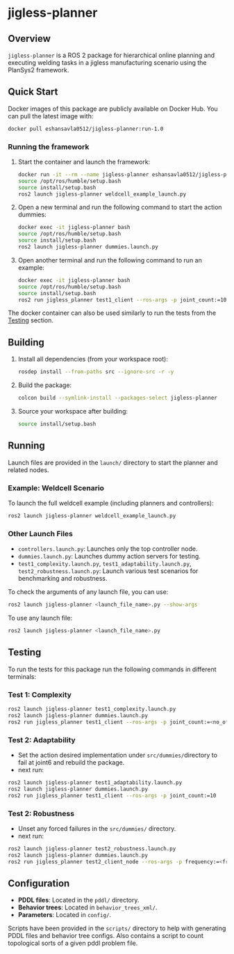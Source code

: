 # jigless-planner

## Overview

`jigless-planner` is a ROS 2 package for hierarchical online planning and executing welding tasks in a jigless manufacturing scenario using the PlanSys2 framework.

## Quick Start
Docker images of this package are publicly available on Docker Hub. You can pull the latest image with:

```sh
docker pull eshansavla0512/jigless-planner:run-1.0
```
### Running the framework

1. Start the container and launch the framework:
    ```sh
    docker run -it --rm --name jigless-planner eshansavla0512/jigless-planner:run-1.0
    source /opt/ros/humble/setup.bash
    source install/setup.bash
    ros2 launch jigless-planner weldcell_example_launch.py
    ```
2. Open a new terminal and run the following command to start the action dummies:
    ```sh
    docker exec -it jigless-planner bash
    source /opt/ros/humble/setup.bash
    source install/setup.bash
    ros2 launch jigless-planner dummies.launch.py
    ```
3. Open another terminal and run the following command to run an example:
    ```sh
    docker exec -it jigless-planner bash
    source /opt/ros/humble/setup.bash
    source install/setup.bash
    ros2 run jigless_planner test1_client --ros-args -p joint_count:=10
    ```
The docker container can also be used similarly to run the tests from the [Testing](#testing) section.
## Building

1. Install all dependencies (from your workspace root):

    ```sh
    rosdep install --from-paths src --ignore-src -r -y
    ```

2. Build the package:

    ```sh
    colcon build --symlink-install --packages-select jigless-planner
    ```

3. Source your workspace after building:

    ```sh
    source install/setup.bash
    ```

## Running

Launch files are provided in the `launch/` directory to start the planner and related nodes.

### Example: Weldcell Scenario

To launch the full weldcell example (including planners and controllers):

```sh
ros2 launch jigless-planner weldcell_example_launch.py
```

### Other Launch Files

- `controllers.launch.py`: Launches only the top controller node.
- `dummies.launch.py`: Launches dummy action servers for testing.
- `test1_complexity.launch.py`, `test1_adaptability.launch.py`, `test2_robustness.launch.py`: Launch various test scenarios for benchmarking and robustness.

To check the arguments of any launch file, you can use:

```sh
ros2 launch jigless-planner <launch_file_name>.py --show-args
```

To use any launch file:

```sh
ros2 launch jigless-planner <launch_file_name>.py
```
## Testing
To run the tests for this package run the following commands in different terminals:
### Test 1: Complexity
```sh
ros2 launch jigless-planner test1_complexity.launch.py
ros2 launch jigless-planner dummies.launch.py
ros2 run jigless_planner test1_client --ros-args -p joint_count:=<no_of_joints>
```
### Test 2: Adaptability
- Set the action desired implementation under `src/dummies/`directory to fail at joint6 and rebuild the package.
- next run:
```sh
ros2 launch jigless-planner test1_adaptability.launch.py
ros2 launch jigless-planner dummies.launch.py
ros2 run jigless_planner test1_client --ros-args -p joint_count:=10
```
### Test 2: Robustness
- Unset any forced failures in the `src/dummies/` directory.
- next run:
```sh
ros2 launch jigless-planner test2_robustness.launch.py
ros2 launch jigless-planner dummies.launch.py
ros2 run jigless_planner test2_client_node --ros-args -p frequency:=<frequency> -p delay:=<delay> -p duration:=<duration>
```

## Configuration

- **PDDL files**: Located in the `pddl/` directory.
- **Behavior trees**: Located in `behavior_trees_xml/`.
- **Parameters**: Located in `config/`.

Scripts have been provided in the `scripts/` directory to help with generating PDDL files and behavior tree configs. Also contains a script to count topological sorts of a given pddl problem file.